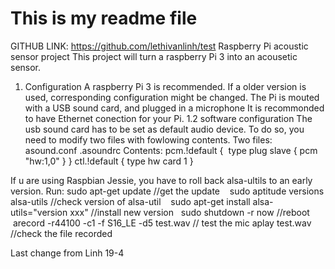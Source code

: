 # This is my readme file
GITHUB LINK: https://github.com/lethivanlinh/test
Raspberry Pi acoustic sensor project
This project will turn a raspberry Pi 3 into an acousetic sensor.
1. Configuration
A raspberry Pi 3 is recommended. If a older version is used, corresponding configuration might be changed.
The Pi is mouted with a USB sound card, and plugged in a microphone
It is recommonded to have Ethernet conection for your Pi.
1.2 software configuration
The usb sound card has to be set as default audio device. To do so, you need to modify two files with fowlowing contents.
  Two files: asound.conf .asoundrc
  Contents:
            pcm.!default 
            { 
            type plug
            slave 
            {
                pcm "hw:1,0"
            }
            }
            ctl.!default {
                type hw
                card 1
            }

If u are using Raspbian Jessie, you have to roll back alsa-ultils to an early version.
Run: 
    sudo apt-get update //get the update
    sudo aptitude versions alsa-utils //check version of alsa-util
    sudo apt-get install alsa-utils="version xxx" //install new version
    sudo shutdown -r now //reboot 
    arecord -r44100 -c1 -f S16_LE -d5 test.wav // test the mic
    aplay test.wav //check the file recorded

Last change from Linh 
19-4
